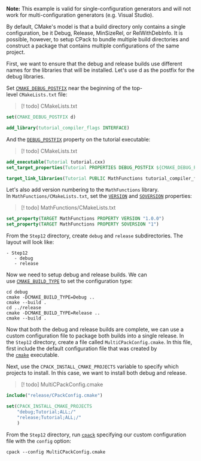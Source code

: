 **Note:** This example is valid for single-configuration generators and will not work for multi-configuration generators (e.g. Visual Studio).

By default, CMake's model is that a build directory only contains a single configuration, be it Debug, Release, MinSizeRel, or RelWithDebInfo. It is possible, however, to setup CPack to bundle multiple build directories and construct a package that contains multiple configurations of the same project.

First, we want to ensure that the debug and release builds use different names for the libraries that will be installed. Let's use d as the postfix for the debug libraries.

Set [`CMAKE_DEBUG_POSTFIX`](https://cmake.org/cmake/help/latest/variable/CMAKE_DEBUG_POSTFIX.html#variable:CMAKE_DEBUG_POSTFIX "CMAKE_DEBUG_POSTFIX") near the beginning of the top-level `CMakeLists.txt` file:

>[! todo] CMakeLists.txt
```cmake
set(CMAKE_DEBUG_POSTFIX d)

add_library(tutorial_compiler_flags INTERFACE)
```

And the [`DEBUG_POSTFIX`](https://cmake.org/cmake/help/latest/prop_tgt/DEBUG_POSTFIX.html#prop_tgt:DEBUG_POSTFIX "DEBUG_POSTFIX") property on the tutorial executable:

>[! todo] CMakeLists.txt
```cmake
add_executable(Tutorial tutorial.cxx)
set_target_properties(Tutorial PROPERTIES DEBUG_POSTFIX ${CMAKE_DEBUG_POSTFIX})

target_link_libraries(Tutorial PUBLIC MathFunctions tutorial_compiler_flags)
```

Let's also add version numbering to the `MathFunctions` library. In `MathFunctions/CMakeLists.txt`, set the [`VERSION`](https://cmake.org/cmake/help/latest/prop_tgt/VERSION.html#prop_tgt:VERSION "VERSION") and [`SOVERSION`](https://cmake.org/cmake/help/latest/prop_tgt/SOVERSION.html#prop_tgt:SOVERSION "SOVERSION") properties:

>[! todo] MathFunctions/CMakeLists.txt
```cmake
set_property(TARGET MathFunctions PROPERTY VERSION "1.0.0")
set_property(TARGET MathFunctions PROPERTY SOVERSION "1")
```

From the `Step12` directory, create `debug` and `release` subdirectories. The layout will look like:

```shell
- Step12
   - debug
   - release
```

Now we need to setup debug and release builds. We can use [`CMAKE_BUILD_TYPE`](https://cmake.org/cmake/help/latest/variable/CMAKE_BUILD_TYPE.html#variable:CMAKE_BUILD_TYPE "CMAKE_BUILD_TYPE") to set the configuration type:

```shell
cd debug
cmake -DCMAKE_BUILD_TYPE=Debug ..
cmake --build .
cd ../release
cmake -DCMAKE_BUILD_TYPE=Release ..
cmake --build .
```

Now that both the debug and release builds are complete, we can use a custom configuration file to package both builds into a single release. In the `Step12` directory, create a file called `MultiCPackConfig.cmake`. In this file, first include the default configuration file that was created by the [`cmake`](https://cmake.org/cmake/help/latest/manual/cmake.1.html#manual:cmake(1) "cmake(1)") executable.

Next, use the `CPACK_INSTALL_CMAKE_PROJECTS` variable to specify which projects to install. In this case, we want to install both debug and release.

>[! todo] MultiCPackConfig.cmake
```cmake
include("release/CPackConfig.cmake")

set(CPACK_INSTALL_CMAKE_PROJECTS
    "debug;Tutorial;ALL;/"
    "release;Tutorial;ALL;/"
    )
```

From the `Step12` directory, run [`cpack`](https://cmake.org/cmake/help/latest/manual/cpack.1.html#manual:cpack(1) "cpack(1)") specifying our custom configuration file with the `config` option:

```shell
cpack --config MultiCPackConfig.cmake
```